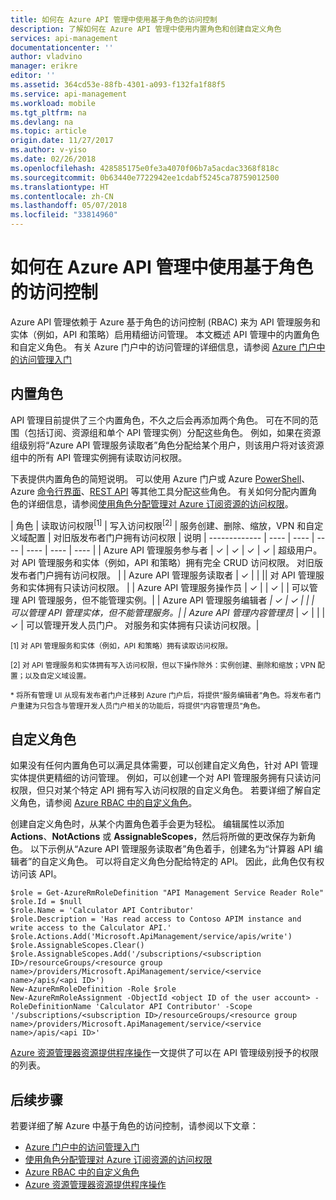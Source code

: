 ```yaml
---
title: 如何在 Azure API 管理中使用基于角色的访问控制
description: 了解如何在 Azure API 管理中使用内置角色和创建自定义角色
services: api-management
documentationcenter: ''
author: vladvino
manager: erikre
editor: ''
ms.assetid: 364cd53e-88fb-4301-a093-f132fa1f88f5
ms.service: api-management
ms.workload: mobile
ms.tgt_pltfrm: na
ms.devlang: na
ms.topic: article
origin.date: 11/27/2017
ms.author: v-yiso
ms.date: 02/26/2018
ms.openlocfilehash: 428585175e0fe3a4070f06b7a5acdac3368f818c
ms.sourcegitcommit: 0b63440e7722942ee1cdabf5245ca78759012500
ms.translationtype: HT
ms.contentlocale: zh-CN
ms.lasthandoff: 05/07/2018
ms.locfileid: "33814960"
---
```

# <a name="how-to-use-role-based-access-control-in-azure-api-management"></a>如何在 Azure API 管理中使用基于角色的访问控制
Azure API 管理依赖于 Azure 基于角色的访问控制 (RBAC) 来为 API 管理服务和实体（例如，API 和策略）启用精细访问管理。 本文概述 API 管理中的内置角色和自定义角色。 有关 Azure 门户中的访问管理的详细信息，请参阅 [Azure 门户中的访问管理入门](../active-directory/role-based-access-control-what-is.md)

## <a name="built-in-roles"></a>内置角色
API 管理目前提供了三个内置角色，不久之后会再添加两个角色。 可在不同的范围（包括订阅、资源组和单个 API 管理实例）分配这些角色。 例如，如果在资源组级别将“Azure API 管理服务读取者”角色分配给某个用户，则该用户将对该资源组中的所有 API 管理实例拥有读取访问权限。 

下表提供内置角色的简短说明。 可以使用 Azure 门户或 Azure [PowerShell](https://docs.microsoft.com/en-us/azure/active-directory/role-based-access-control-manage-access-powershell)、Azure [命令行界面](https://docs.microsoft.com/en-us/azure/active-directory/role-based-access-control-manage-access-azure-cli)、[REST API](https://docs.microsoft.com/en-us/azure/active-directory/role-based-access-control-manage-access-rest) 等其他工具分配这些角色。 有关如何分配内置角色的详细信息，请参阅[使用角色分配管理对 Azure 订阅资源的访问权限](../active-directory/role-based-access-control-what-is.md)。

| 角色          | 读取访问权限<sup>[1]</sup> | 写入访问权限<sup>[2]</sup> | 服务创建、删除、缩放，VPN 和自定义域配置 | 对旧版发布者门户拥有访问权限 | 说明
| ------------- | ---- | ---- | ---- | ---- | ---- | ---- |
| Azure API 管理服务参与者 | ✓ | ✓ | ✓ | ✓ | 超级用户。 对 API 管理服务和实体（例如，API 和策略）拥有完全 CRUD 访问权限。 对旧版发布者门户拥有访问权限。 |
| Azure API 管理服务读取者 | ✓ | | || 对 API 管理服务和实体拥有只读访问权限。 |
| Azure API 管理服务操作员 | ✓ | | ✓ | | 可以管理 API 管理服务，但不能管理实例。|
| Azure API 管理服务编辑者<sup>*</sup> | ✓ | ✓ | |  | 可以管理 API 管理实体，但不能管理服务。|
| Azure API 管理内容管理员<sup>*</sup> | ✓ | | | ✓ | 可以管理开发人员门户。 对服务和实体拥有只读访问权限。|

<sup>[1] 对 API 管理服务和实体（例如，API 和策略）拥有读取访问权限。</sup>

<sup>[2] 对 API 管理服务和实体拥有写入访问权限，但以下操作除外：实例创建、删除和缩放；VPN 配置；以及自定义域设置。</sup>

<sup>\* 将所有管理 UI 从现有发布者门户迁移到 Azure 门户后，将提供“服务编辑者”角色。将发布者门户重建为只包含与管理开发人员门户相关的功能后，将提供“内容管理员”角色。</sup>  

## <a name="custom-roles"></a>自定义角色
如果没有任何内置角色可以满足具体需要，可以创建自定义角色，针对 API 管理实体提供更精细的访问管理。 例如，可以创建一个对 API 管理服务拥有只读访问权限，但只对某个特定 API 拥有写入访问权限的自定义角色。 若要详细了解自定义角色，请参阅 [Azure RBAC 中的自定义角色](https://docs.microsoft.com/azure/active-directory/role-based-access-control-custom-roles)。 

创建自定义角色时，从某个内置角色着手会更为轻松。 编辑属性以添加 **Actions**、**NotActions** 或 **AssignableScopes**，然后将所做的更改保存为新角色。 以下示例从“Azure API 管理服务读取者”角色着手，创建名为“计算器 API 编辑者”的自定义角色。 可以将自定义角色分配给特定的 API。 因此，此角色仅有权访问该 API。 

```
$role = Get-AzureRmRoleDefinition "API Management Service Reader Role"
$role.Id = $null
$role.Name = 'Calculator API Contributor'
$role.Description = 'Has read access to Contoso APIM instance and write access to the Calculator API.'
$role.Actions.Add('Microsoft.ApiManagement/service/apis/write')
$role.AssignableScopes.Clear()
$role.AssignableScopes.Add('/subscriptions/<subscription ID>/resourceGroups/<resource group name>/providers/Microsoft.ApiManagement/service/<service name>/apis/<api ID>')
New-AzureRmRoleDefinition -Role $role
New-AzureRmRoleAssignment -ObjectId <object ID of the user account> -RoleDefinitionName 'Calculator API Contributor' -Scope '/subscriptions/<subscription ID>/resourceGroups/<resource group name>/providers/Microsoft.ApiManagement/service/<service name>/apis/<api ID>'
```

[Azure 资源管理器资源提供程序操作](../active-directory/role-based-access-control-resource-provider-operations.md#microsoftapimanagement)一文提供了可以在 API 管理级别授予的权限的列表。

## <a name="next-steps"></a>后续步骤

若要详细了解 Azure 中基于角色的访问控制，请参阅以下文章：
  * [Azure 门户中的访问管理入门](../active-directory/role-based-access-control-what-is.md)
  * [使用角色分配管理对 Azure 订阅资源的访问权限](../active-directory/role-based-access-control-what-is.md)
  * [Azure RBAC 中的自定义角色](../active-directory/role-based-access-control-custom-roles.md)
  * [Azure 资源管理器资源提供程序操作](../active-directory/role-based-access-control-resource-provider-operations.md#microsoftapimanagement)
